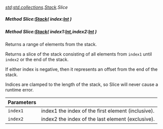 _[std](../../modules/std/std-module.md):[std.collections](../../modules/std/std-collections.md).[Stack<T>](../../modules/std/std-collections-stack.md).Slice_
##### Method Slice:[Stack](../../modules/std/std-collections-stack.md)<T>( index:[Int](../../modules/wonkey/wonkey-types-int.md) )
##### Method Slice:[Stack](../../modules/std/std-collections-stack.md)<T>( index1:[Int](../../modules/wonkey/wonkey-types-int.md),index2:[Int](../../modules/wonkey/wonkey-types-int.md) )
Returns a range of elements from the stack.

Returns a slice of the stack consisting of all elements from `index1` until `index2` or the end of the stack.

If either index is negative, then it represents an offset from the end of the stack.

Indices are clamped to the length of the stack, so Slice will never cause a runtime error.

| Parameters |    |
|:-----------|:---|
| `index1` | index1 the index of the first element (inclusive). |
| `index2` | index2 the index of the last element (exclusive). |
